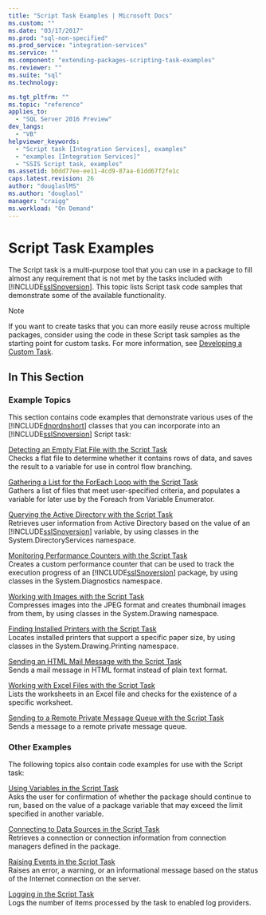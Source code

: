 ```yaml
---
title: "Script Task Examples | Microsoft Docs"
ms.custom: ""
ms.date: "03/17/2017"
ms.prod: "sql-non-specified"
ms.prod_service: "integration-services"
ms.service: ""
ms.component: "extending-packages-scripting-task-examples"
ms.reviewer: ""
ms.suite: "sql"
ms.technology: 

ms.tgt_pltfrm: ""
ms.topic: "reference"
applies_to: 
  - "SQL Server 2016 Preview"
dev_langs: 
  - "VB"
helpviewer_keywords: 
  - "Script task [Integration Services], examples"
  - "examples [Integration Services]"
  - "SSIS Script task, examples"
ms.assetid: b0dd77ee-ee11-4cd9-87aa-61dd67f2fe1c
caps.latest.revision: 26
author: "douglaslMS"
ms.author: "douglasl"
manager: "craigg"
ms.workload: "On Demand"
---
```

# Script Task Examples
  The Script task is a multi-purpose tool that you can use in a package to fill almost any requirement that is not met by the tasks included with [!INCLUDE[ssISnoversion](../../includes/ssisnoversion-md.md)]. This topic lists Script task code samples that demonstrate some of the available functionality.  
  
> [!NOTE]  
>  If you want to create tasks that you can more easily reuse across multiple packages, consider using the code in these Script task samples as the starting point for custom tasks. For more information, see [Developing a Custom Task](../../integration-services/extending-packages-custom-objects/task/developing-a-custom-task.md).  
  
## In This Section  
  
### Example Topics  
 This section contains code examples that demonstrate various uses of the [!INCLUDE[dnprdnshort](../../includes/dnprdnshort-md.md)] classes that you can incorporate into an [!INCLUDE[ssISnoversion](../../includes/ssisnoversion-md.md)] Script task:  
  
 [Detecting an Empty Flat File with the Script Task](../../integration-services/extending-packages-scripting-task-examples/detecting-an-empty-flat-file-with-the-script-task.md)  
 Checks a flat file to determine whether it contains rows of data, and saves the result to a variable for use in control flow branching.  
  
 [Gathering a List for the ForEach Loop with the Script Task](../../integration-services/extending-packages-scripting-task-examples/gathering-a-list-for-the-foreach-loop-with-the-script-task.md)  
 Gathers a list of files that meet user-specified criteria, and populates a variable for later use by the Foreach from Variable Enumerator.  
  
 [Querying the Active Directory with the Script Task](../../integration-services/extending-packages-scripting-task-examples/querying-the-active-directory-with-the-script-task.md)  
 Retrieves user information from Active Directory based on the value of an [!INCLUDE[ssISnoversion](../../includes/ssisnoversion-md.md)] variable, by using classes in the System.DirectoryServices namespace.  
  
 [Monitoring Performance Counters with the Script Task](../../integration-services/extending-packages-scripting-task-examples/monitoring-performance-counters-with-the-script-task.md)  
 Creates a custom performance counter that can be used to track the execution progress of an [!INCLUDE[ssISnoversion](../../includes/ssisnoversion-md.md)] package, by using classes in the System.Diagnostics namespace.  
  
 [Working with Images with the Script Task](../../integration-services/extending-packages-scripting-task-examples/working-with-images-with-the-script-task.md)  
 Compresses images into the JPEG format and creates thumbnail images from them, by using classes in the System.Drawing namespace.  
  
 [Finding Installed Printers with the Script Task](../../integration-services/extending-packages-scripting-task-examples/finding-installed-printers-with-the-script-task.md)  
 Locates installed printers that support a specific paper size, by using classes in the System.Drawing.Printing namespace.  
  
 [Sending an HTML Mail Message with the Script Task](../../integration-services/extending-packages-scripting-task-examples/sending-an-html-mail-message-with-the-script-task.md)  
 Sends a mail message in HTML format instead of plain text format.  
  
 [Working with Excel Files with the Script Task](../../integration-services/extending-packages-scripting-task-examples/working-with-excel-files-with-the-script-task.md)  
 Lists the worksheets in an Excel file and checks for the existence of a specific worksheet.  
  
 [Sending to a Remote Private Message Queue with the Script Task](../../integration-services/extending-packages-scripting-task-examples/sending-to-a-remote-private-message-queue-with-the-script-task.md)  
 Sends a message to a remote private message queue.  
  
### Other Examples  
 The following topics also contain code examples for use with the Script task:  
  
 [Using Variables in the Script Task](../../integration-services/extending-packages-scripting/task/using-variables-in-the-script-task.md)  
 Asks the user for confirmation of whether the package should continue to run, based on the value of a package variable that may exceed the limit specified in another variable.  
  
 [Connecting to Data Sources in the Script Task](../../integration-services/extending-packages-scripting/task/connecting-to-data-sources-in-the-script-task.md)  
 Retrieves a connection or connection information from connection managers defined in the package.  
  
 [Raising Events in the Script Task](../../integration-services/extending-packages-scripting/task/raising-events-in-the-script-task.md)  
 Raises an error, a warning, or an informational message based on the status of the Internet connection on the server.  
  
 [Logging in the Script Task](../../integration-services/extending-packages-scripting/task/logging-in-the-script-task.md)  
 Logs the number of items processed by the task to enabled log providers.  
  
  
